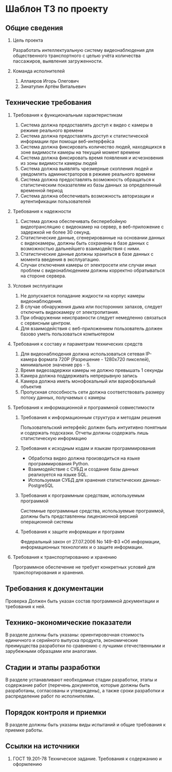# Шаблон ТЗ по проекту

## Общие сведения

1. Цель проекта

   Разработать интеллектуальную систему видеонаблюдения для общественного транспортного с целью учёта количества
   пассажиров, выявления загруженности.

2. Команда исполнителей
    1) Аллаяров Игорь Олегович
    2) Зинатулин Артём Витальевич

## Технические требования

1) Требования к функциональным характеристикам
    1) Система должна предоставлять доступ к видео с камеры в режиме реального времени
    2) Система должна предоставлять доступ к статистической информации при помощи веб-интерфейса
    3) Система должна фиксировать количество людей, находящихся в зоне видимости камеры на текущий момент времени
    4) Система должна фиксировать время появления и исчезновения из зоны видимости камеры людей
    5) Система должна выявлять чрезмерные скопления людей и уведомлять администраторов в режиме реального времени
    6) Система должна предоставлять возможность обращаться к статистическим показателям из базы данных за определенный
       временной период
    7) Система должна обеспечивать возможность авторизации и аутентификации пользователей

2) Требования к надежности

    1) Система должна обеспечивать бесперебойную видеотрансляцию с видеокамер на сервер, в веб-приложение с задержкой не
       более 30 секунд.
    2) Статистические данные, сгенерированные на основании данных с видеокамеры, должны быть сохранены в базе данных с
       возможностью дальнейшего взаимодействия с ними.
    3) Статистические данные должны храниться в базе данных с момента введения в эксплуатацию.
    4) Случаи отключения камеры от электросети или случаи иных проблем с видеонаблюдением должны корректно обратываться
       на стороне сервера.

3) Условия эксплуатации

    1) Не допускается попадание жидкости на корпус камеры видеонаблюдения.
    2) В случае обнаружения дыма или посторонних запахов, следует отключить видеокамеру от электропитания.
    3) При обнаружении неисправности следует немедленно связаться с сервисным центром.
    4) Для взаимодействия с веб-приложением пользователь должен базово уметь пользоваться компьютером

4) Требования к составу и параметрам технических средств
    1) Для видеонаблюдения должна использоваться сетевая IP-камера формата 720P (Разрешение - 1280x720 пикселей),
       минимальное значение pps - 5.
    2) Время видеозадержки камеры не должно превышать 1 секунды
    3) Камера должна поддерживать непрерывную запись
    4) Камера должна иметь монофокальный или вариофокальный объектив
    5) Пропускная способность сети должна соответствовать размеру потоку данных, получаемых с камеры
5) Требования к информационной и программной совместимости

    1) Требования к информационным структура и методам решения

       Пользовательский интерфейс должен быть интуитивно понятным и содержать подсказки. Отчеты должны содержать лишь
       статистическую информацию

    2) Требования к исходным кодам и языкам программирования

        * Обработка видео должна производиться на языке программирования Python.
        * Взаимодействие с СУБД и создание базы данных реализуется на языке SQL.
        * Используемая СУБД для хранения статистических данных- PostgreSQL

    3) Требования к программным средствам, используемым программой

       Системные программные средства, используемые программой, должны быть представленны лицензионной версией
       операционной системы

    4) Требования к защите информации и программ

       Федеральный закон от 27.07.2006 No 149-ФЗ «Об информации, информационных технологиях и о защите информации.

6) Требования к транспортированию и хранению

   Программное обеспечение не требует конкретных условий для транспортирования и хранения.

## Требования к документации

Проверка
Должен быть указан состав программной документации и требования к ней.

## Технико-экономические показатели

В разделе должны быть указаны: ориентировочная стоимость единичного и серийного выпуска продукта, экономические
преимущества разработки по сравнению с лучшими отечественными и зарубежными образцами или аналогами.

## Cтадии и этапы разработки

В разделе устанавливают необходимые стадии разработки, этапы и содержание работ (перечень документов, которые должны
быть разработаны, согласованы и утверждены), а также сроки разработки и распределение работ по исполнителям.

## Порядок контроля и приемки

В разделе должны быть указаны виды испытаний и общие требования к приемке работы.

## Ссылки на источники

1. ГОСТ 19.201-78 Техническое задание. Требования к содержанию и оформлению